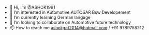 - 👋 Hi, I’m @ASHOK1991
- 👀 I’m interested in Automotive AUTOSAR Bsw Developement 
- 🌱 I’m currently learning German langage
- 💞️ I’m looking to collaborate on Automotive future technology
- 📫 How to reach me ashokgct2014@hotmail.com / +91 9789758212

<!---
ASHOK1991/ASHOK1991 is a ✨ special ✨ repository because its `README.md` (this file) appears on your GitHub profile.
You can click the Preview link to take a look at your changes.
--->

